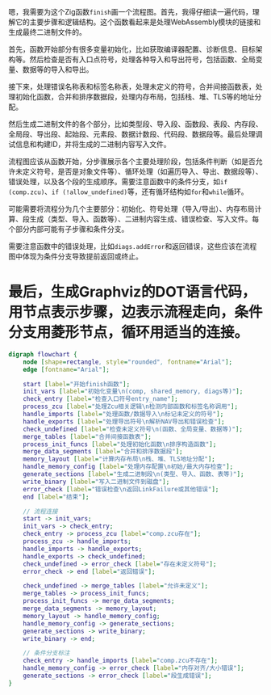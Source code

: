 嗯，我需要为这个Zig函数`finish`画一个流程图。首先，我得仔细读一遍代码，理解它的主要步骤和逻辑结构。这个函数看起来是处理WebAssembly模块的链接和生成最终二进制文件的。

首先，函数开始部分有很多变量初始化，比如获取编译器配置、诊断信息、目标架构等。然后检查是否有入口点符号，处理各种导入和导出符号，包括函数、全局变量、数据等的导入和导出。

接下来，处理错误名称表和标签名称表，处理未定义的符号，合并间接函数表，处理初始化函数，合并和排序数据段，处理内存布局，包括栈、堆、TLS等的地址分配。

然后生成二进制文件的各个部分，比如类型段、导入段、函数段、表段、内存段、全局段、导出段、起始段、元素段、数据计数段、代码段、数据段等。最后处理调试信息和构建ID，并将生成的二进制内容写入文件。

流程图应该从函数开始，分步骤展示各个主要处理阶段，包括条件判断（如是否允许未定义符号，是否是对象文件等）、循环处理（如遍历导入、导出、数据段等）、错误处理，以及各个段的生成顺序。需要注意函数中的条件分支，如`if (comp.zcu)`、`if (!allow_undefined)`等，还有循环结构如`for`和`while`循环。

可能需要将流程分为几个主要部分：初始化、符号处理（导入/导出）、内存布局计算、段生成（类型、导入、函数等）、二进制内容生成、错误检查、写入文件。每个部分内部可能有子步骤和条件分支。

需要注意函数中的错误处理，比如`diags.addError`和返回错误，这些应该在流程图中体现为条件分支导致提前返回或终止。

最后，生成Graphviz的DOT语言代码，用节点表示步骤，边表示流程走向，条件分支用菱形节点，循环用适当的连接。
================================================
```dot
digraph flowchart {
    node [shape=rectangle, style="rounded", fontname="Arial"];
    edge [fontname="Arial"];

    start [label="开始finish函数"];
    init_vars [label="初始化变量\n(comp, shared_memory, diags等)"];
    check_entry [label="检查入口符号entry_name"];
    process_zcu [label="处理Zcu相关逻辑\n检测内部函数和标签名称调用"];
    handle_imports [label="处理函数/数据导入\n标记未定义的符号"];
    handle_exports [label="处理导出符号\n解析NAV导出和错误检查"];
    check_undefined [label="检查未定义符号\n(函数、全局变量、数据等)"];
    merge_tables [label="合并间接函数表"];
    process_init_funcs [label="处理初始化函数\n排序构造函数"];
    merge_data_segments [label="合并和排序数据段"];
    memory_layout [label="计算内存布局\n栈、堆、TLS地址分配"];
    handle_memory_config [label="处理内存配置\n初始/最大内存检查"];
    generate_sections [label="生成二进制段\n(类型、导入、函数、表等)"];
    write_binary [label="写入二进制文件到磁盘"];
    error_check [label="错误检查\n返回LinkFailure或其他错误"];
    end [label="结束"];

    // 流程连接
    start -> init_vars;
    init_vars -> check_entry;
    check_entry -> process_zcu [label="comp.zcu存在"];
    process_zcu -> handle_imports;
    handle_imports -> handle_exports;
    handle_exports -> check_undefined;
    check_undefined -> error_check [label="存在未定义符号"];
    error_check -> end [label="返回错误"];

    check_undefined -> merge_tables [label="允许未定义"];
    merge_tables -> process_init_funcs;
    process_init_funcs -> merge_data_segments;
    merge_data_segments -> memory_layout;
    memory_layout -> handle_memory_config;
    handle_memory_config -> generate_sections;
    generate_sections -> write_binary;
    write_binary -> end;

    // 条件分支标注
    check_entry -> handle_imports [label="comp.zcu不存在"];
    handle_memory_config -> error_check [label="内存对齐/大小错误"];
    generate_sections -> error_check [label="段生成错误"];
}
```